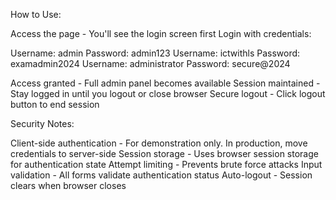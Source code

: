 How to Use:

Access the page - You'll see the login screen first
Login with credentials:

Username: admin Password: admin123
Username: ictwithls Password: examadmin2024
Username: administrator Password: secure@2024


Access granted - Full admin panel becomes available
Session maintained - Stay logged in until you logout or close browser
Secure logout - Click logout button to end session

Security Notes:

Client-side authentication - For demonstration only. In production, move credentials to server-side
Session storage - Uses browser session storage for authentication state
Attempt limiting - Prevents brute force attacks
Input validation - All forms validate authentication status
Auto-logout - Session clears when browser closes